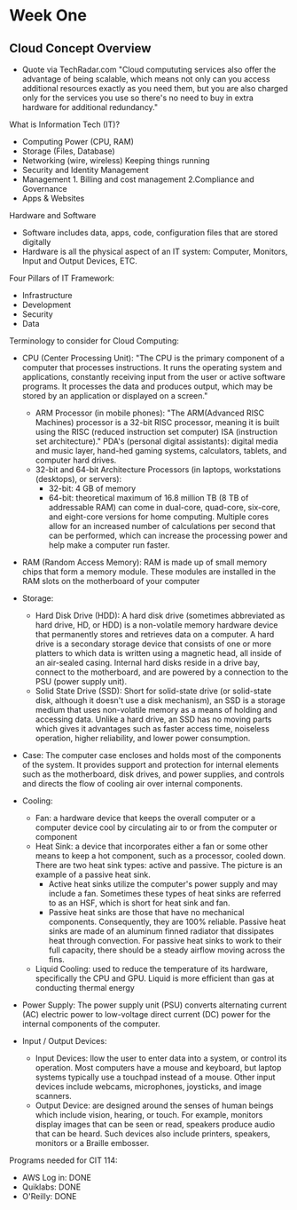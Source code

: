# Week One
## Cloud Concept Overview

* Quote via TechRadar.com "Cloud compututing services also offer the advantage of being scalable, which means not only can you access additional resources exactly as you need them, but you are also charged only for the services you use so there's no need to buy in extra hardware for additional redundancy."

What is Information Tech (IT)?
* Computing Power (CPU, RAM)
* Storage (Files, Database)
* Networking (wire, wireless) Keeping things running
* Security and Identity Management 
* Management 1. Billing and cost management 2.Compliance and Governance
* Apps & Websites

Hardware and Software
* Software includes data, apps, code, configuration files that are stored digitally
* Hardware is all the physical aspect of an IT system: Computer, Monitors, Input and Output Devices, ETC.

Four Pillars of IT Framework:
* Infrastructure
* Development
* Security
* Data

Terminology to consider for Cloud Computing:
* CPU (Center Processing Unit): "The CPU is the primary component of a computer that processes instructions. It runs the operating system and applications, constantly receiving input from the user or active software programs. It processes the data and produces output, which may be stored by an application or displayed on a screen."
   * ARM Processor (in mobile phones): "The ARM(Advanced RISC Machines) processor is a 32-bit RISC processor, meaning it is built using the RISC (reduced instruction set computer) ISA (instruction set architecture)." PDA's (personal digital assistants): digital media and music layer, hand-hed gaming systems, calculators, tablets, and computer hard drives.
   * 32-bit and 64-bit Architecture Processors (in laptops, workstations (desktops), or servers): 
      * 32-bit: 4 GB of memory
      * 64-bit: theoretical maximum of 16.8 million TB (8 TB of addressable RAM) can come in dual-core, quad-core, six-core, and eight-core versions for home computing. Multiple cores allow for an increased number of calculations per second that can be performed, which can increase the processing power and help make a computer run faster.
       
* RAM (Random Access Memory): RAM is made up of small memory chips that form a memory module. These modules are installed in the RAM slots on the motherboard of your computer
* Storage:
   * Hard Disk Drive (HDD): A hard disk drive (sometimes abbreviated as hard drive, HD, or HDD) is a non-volatile memory hardware device that permanently stores and retrieves data on a computer. A hard drive is a secondary storage device that consists of one or more platters to which data is written using a magnetic head, all inside of an air-sealed casing. Internal hard disks reside in a drive bay, connect to the motherboard, and are powered by a connection to the PSU (power supply unit).
   * Solid State Drive (SSD): Short for solid-state drive (or solid-state disk, although it doesn't use a disk mechanism), an SSD is a storage medium that uses non-volatile memory as a means of holding and accessing data. Unlike a hard drive, an SSD has no moving parts which gives it advantages such as faster access time, noiseless operation, higher reliability, and lower power consumption. 

* Case: The computer case encloses and holds most of the components of the system. It provides support and protection for internal elements such as the motherboard, disk drives, and power supplies, and controls and directs the flow of cooling air over internal components.
* Cooling: 
   * Fan: a hardware device that keeps the overall computer or a computer device cool by circulating air to or from the computer or component
   * Heat Sink: a device that incorporates either a fan or some other means to keep a hot component, such as a processor, cooled down. There are two heat sink types: active and passive. The picture is an example of a passive heat sink.
      * Active heat sinks utilize the computer's power supply and may include a fan. Sometimes these types of heat sinks are referred to as an HSF, which is short for heat sink and fan.
      * Passive heat sinks are those that have no mechanical components. Consequently, they are 100% reliable. Passive heat sinks are made of an aluminum finned radiator that dissipates heat through convection. For passive heat sinks to work to their full capacity, there should be a steady airflow moving across the fins.
   * Liquid Cooling: used to reduce the temperature of its hardware, specifically the CPU and GPU. Liquid is more efficient than gas at conducting thermal energy
* Power Supply: The power supply unit (PSU) converts alternating current (AC) electric power to low-voltage direct current (DC) power for the internal components of the computer.
* Input / Output Devices: 
   * Input Devices: llow the user to enter data into a system, or control its operation. Most computers have a mouse and keyboard, but laptop systems typically use a touchpad instead of a mouse. Other input devices include webcams, microphones, joysticks, and image scanners.
   * Output Device: are designed around the senses of human beings which include vision, hearing, or touch. For example, monitors display images that can be seen or read, speakers produce audio that can be heard. Such devices also include printers, speakers, monitors or a Braille embosser.

Programs needed for CIT 114:
* AWS Log in: DONE
* Quiklabs: DONE
* O'Reilly: DONE


